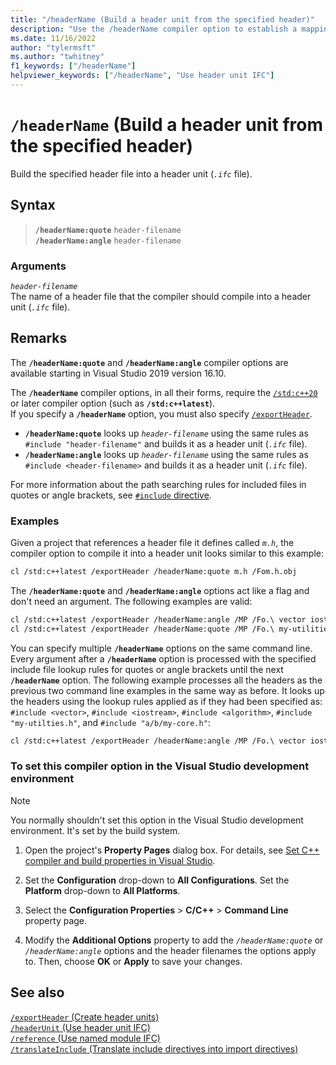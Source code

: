 ```yaml
---
title: "/headerName (Build a header unit from the specified header)"
description: "Use the /headerName compiler option to establish a mapping between a header file and the header unit to build."
ms.date: 11/16/2022
author: "tylermsft"
ms.author: "twhitney"
f1_keywords: ["/headerName"]
helpviewer_keywords: ["/headerName", "Use header unit IFC"]
---
```

# `/headerName` (Build a header unit from the specified header)

Build the specified header file into a header unit (*`.ifc`* file).

## Syntax

> **`/headerName:quote`** `header-filename`\
> **`/headerName:angle`** `header-filename`

### Arguments

*`header-filename`*\
The name of a header file that the compiler should compile into a header unit (*`.ifc`* file).

## Remarks

The **`/headerName:quote`** and **`/headerName:angle`** compiler options are available starting in Visual Studio 2019 version 16.10.

The **`/headerName`** compiler options, in all their forms, require the [`/std:c++20`](std-specify-language-standard-version.md) or later compiler option (such as **`/std:c++latest`**).\
If you specify a **`/headerName`** option, you must also specify [`/exportHeader`](module-exportheader.md).

- **`/headerName:quote`** looks up *`header-filename`* using the same rules as `#include "header-filename"` and builds it as a header unit (*`.ifc`* file).
- **`/headerName:angle`** looks up *`header-filename`* using the same rules as `#include <header-filename>` and builds it as a header unit (*`.ifc`* file).

For more information about the path searching rules for included files in quotes or angle brackets, see [`#include` directive](../../preprocessor/hash-include-directive-c-cpp.md).

### Examples

Given a project that references a header file it defines called *`m.h`*, the compiler option to compile it into a header unit looks similar to this example:

```bash
cl /std:c++latest /exportHeader /headerName:quote m.h /Fom.h.obj
```

The **`/headerName:quote`** and **`/headerName:angle`** options act like a flag and don't need an argument. The following examples are valid:

```bash
cl /std:c++latest /exportHeader /headerName:angle /MP /Fo.\ vector iostream algorithm
cl /std:c++latest /exportHeader /headerName:quote /MP /Fo.\ my-utilities.h a/b/my-core.h
```

You can specify multiple **`/headerName`** options on the same command line. Every argument after a **`/headerName`** option is processed with the specified include file lookup rules for quotes or angle brackets until the next **`/headerName`** option. The following example processes all the headers as the previous two command line examples in the same way as before. It looks up the headers using the lookup rules applied as if they had been specified as: `#include <vector>`, `#include <iostream>`, `#include <algorithm>`, `#include "my-utilties.h"`, and `#include "a/b/my-core.h"`:

```bash
cl /std:c++latest /exportHeader /headerName:angle /MP /Fo.\ vector iostream algorithm /headerName:quote my-utilities.h a/b/my-core.h
```

### To set this compiler option in the Visual Studio development environment

> [!NOTE]
> You normally shouldn't set this option in the Visual Studio development environment. It's set by the build system.

1. Open the project's **Property Pages** dialog box. For details, see [Set C++ compiler and build properties in Visual Studio](../working-with-project-properties.md).

1. Set the **Configuration** drop-down to **All Configurations**. Set the **Platform** drop-down to **All Platforms**.

1. Select the **Configuration Properties** > **C/C++** > **Command Line** property page.

1. Modify the **Additional Options** property to add the *`/headerName:quote`* or *`/headerName:angle`* options and the header filenames the options apply to. Then, choose **OK** or **Apply** to save your changes.

## See also

[`/exportHeader` (Create header units)](module-exportheader.md)\
[`/headerUnit` (Use header unit IFC)](headerunit.md)\
[`/reference` (Use named module IFC)](module-reference.md)\
[`/translateInclude` (Translate include directives into import directives)](translateinclude.md)
